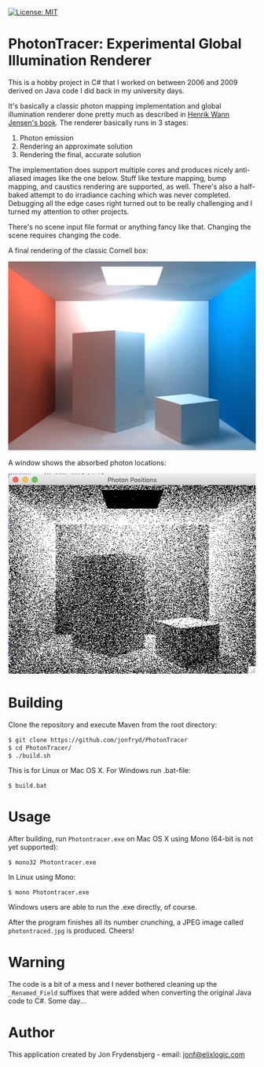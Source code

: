 [![License: MIT](https://img.shields.io/badge/License-MIT-yellow.svg)](https://opensource.org/licenses/MIT)

# PhotonTracer: Experimental Global Illumination Renderer

This is a hobby project in C# that I worked on between 2006 and 2009 derived on Java code I did back in my university days.

It's basically a classic photon mapping implementation and global illumination renderer done pretty much as
described in [Henrik Wann Jensen's book](https://www.amazon.com/Realistic-Synthesis-Mapping-Revised-Paperback/dp/B011DC2J3O). The renderer basically runs in 3 stages:

1. Photon emission
2. Rendering an approximate solution
3. Rendering the final, accurate solution

The implementation does support multiple cores and produces nicely anti-aliased images like the one below. Stuff like texture mapping,
bump mapping, and caustics rendering are supported, as well. There's also a half-baked attempt to do irradiance caching which was never
completed. Debugging all the edge cases right turned out to be really challenging and I turned my attention to other projects.

There's no scene input file format or anything fancy like that. Changing the scene requires changing the code.

A final rendering of the classic Cornell box:

<img src="example.jpg" alt="Rendering example" width="512" height="384"/>

A window shows the absorbed photon locations:

<img src="photon_locations.png" alt="Rendering example" width="513" height="407"/>

# Building

Clone the repository and execute Maven from the root directory:

    $ git clone https://github.com/jonfryd/PhotonTracer
    $ cd PhotonTracer/
    $ ./build.sh

This is for Linux or Mac OS X. For Windows run .bat-file:

    $ build.bat

# Usage

After building, run ```Photontracer.exe``` on Mac OS X using Mono (64-bit is not yet supported):

    $ mono32 Photontracer.exe

In Linux using Mono:

    $ mono Photontracer.exe

Windows users are able to run the .exe directly, of course.

After the program finishes all its number crunching, a JPEG image called ```photontraced.jpg``` is produced.
Cheers!

# Warning

The code is a bit of a mess and I never bothered cleaning up the ```_Renamed_Field``` suffixes that
were added when converting the original Java code to C#. Some day...

# Author

This application created by Jon Frydensbjerg - email: jonf@elixlogic.com
